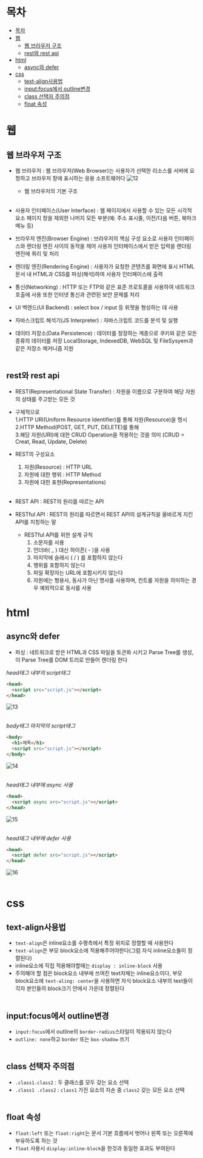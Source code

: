 # 목차

- [목차](#목차)
- [웹](#웹)
  - [웹 브라우저 구조](#웹-브라우저-구조)
  - [rest와 rest api](#rest와-rest-api)
- [html](#html)
  - [async와 defer](#async와-defer)
- [css](#css)
  - [text-align사용법](#text-align사용법)
  - [input:focus에서 outline변경](#inputfocus에서-outline변경)
  - [class 선택자 주의점](#class-선택자-주의점)
  - [float 속성](#float-속성)
    <br>

# 웹

## 웹 브라우저 구조

- 웹 브라우저 : 웹 브라우저(Web Browser)는 사용자가 선택한 리소스를 서버에 요청하고 브라우저 창에 표시하는 응용 소프트웨어다
  ![12](https://user-images.githubusercontent.com/110578739/185282092-71793062-e168-4d7b-ac56-9ddb2576716e.png)

  - 웹 브라우저의 기본 구조  
    <br>

- 사용자 인터페이스(User Interface) :
  웹 페이지에서 사용할 수 있는 모든 시각적 요소
  페이지 창을 제외한 나머지 모든 부분(예: 주소 표시줄, 이전/다음 버튼, 북마크 메뉴 등)

- 브라우저 엔진(Browser Engine) :
  브라우저의 핵심 구성 요소로 사용자 인터페이스와 렌더링 엔진 사이의 동작을 제어
  사용자 인터페이스에서 받은 입력을 렌더링 엔진에 쿼리 및 처리

- 렌더링 엔진(Rendering Engine) :
  사용자가 요청한 콘텐츠를 화면에 표시
  HTML 문서 내 HTML과 CSS를 파싱(해석)하여 사용자 인터페이스에 출력

- 통신(Networking) :
  HTTP 또는 FTP와 같은 표준 프로토콜을 사용하여 네트워크 호출에 사용
  또한 인터넷 통신과 관련된 보안 문제를 처리

- UI 백엔드(UI Backend) :
  select box / input 등 위젯을 형성하는 데 사용

- 자바스크립트 해석기(JS Interpreter) :
  자바스크립트 코드를 분석 및 실행

- 데이터 저장소(Data Persistence) :
  데이터를 정장하는 계층으로 쿠키와 같은 모든 종류의 데이터를 저장
  LocalStorage, IndexedDB, WebSQL 및 FileSysyem과 같은 저장소 메커니즘 지원  
  <br>

## rest와 rest api

- REST(Representational State Transfer) : 자원을 이름으로 구분하여 해당 자원의 상태를 주고받는 모든 것
- 구체적으로  
  1.HTTP URI(Uniform Resource Identifier)를 통해 자원(Resource)을 명시  
  2.HTTP Method(POST, GET, PUT, DELETE)를 통해  
  3.해당 자원(URI)에 대한 CRUD Operation을 적용하는 것을 의미 (CRUD = Creat, Read, Update, Delete)
- REST의 구성요소

  1. 자원(Resource) : HTTP URL
  2. 자원에 대한 행위 : HTTP Method
  3. 자원에 대한 표현(Representations)  
     <br>

- REST API : REST의 원리를 따르는 API
- RESTful API : REST의 원리를 따르면서 REST API의 설계규칙을 올바르게 지킨 API를 지칭하는 말
  - RESTful API를 위한 설계 규칙
    1. 소문자를 사용
    2. 언더바( \_ ) 대신 하이픈( - )을 사용
    3. 마지막에 슬래시 ( / ) 를 포함하지 않는다
    4. 행위를 포함하지 않는다
    5. 파일 확장자는 URL에 포함시키지 않는다
    6. 자원에는 형용사, 동사가 아닌 명사를 사용하며, 컨트롤 자원을 의미하는 경우 예외적으로 동사를 사용

# html

## async와 defer

- 파싱 : 네트워크로 받은 HTML과 CSS 파일을 토큰화 시키고 Parse Tree를 생성, 이 Parse Tree를 DOM 트리로 만들어 렌더링 한다

_head태그 내부의 script태그_

```html
<head>
  <script src="script.js"></script>
</head>
```

![13](https://user-images.githubusercontent.com/110578739/185295987-335b772f-4171-44fd-83eb-8ef82b9ba425.png)  
<br>

_body태그 마지막의 script태그_

```html
<body>
  <h1>제목</h1>
  <script src="script.js"></script>
</body>
```

![14](https://user-images.githubusercontent.com/110578739/185296206-0f4d3498-b221-44f3-ae38-34f6b626122a.png)  
<br>

_head태그 내부에 async 사용_

```html
<head>
  <script async src="script.js"></script>
</head>
```

![15](https://user-images.githubusercontent.com/110578739/185296297-02cbf0a5-d0b2-4c6a-a637-df7e4fb8569c.png)  
<br>

_head태그 내부에 defer 사용_

```html
<head>
  <script defer src="script.js"></script>
</head>
```

![16](https://user-images.githubusercontent.com/110578739/185296302-4eea0d0a-e969-413b-a11d-f02fa1a80325.png)  
<br>

# css

## text-align사용법

- `text-align`은 inline요소를 수평측에서 특정 위치로 정렬할 때 사용한다
- `text-align`은 부모 block요소에 적용해주어야한다(그럼 자식 inline요소들이 정렬된다)
- inline요소에 직접 적용해야할때는 `display : inline-block` 사용
- 주의해야 할 점은 block요소 내부에 쓰여진 text자체는 inline요소이다, 부모 block요소에 `text-aling: center`을 사용하면 자식 block요소 내부의 text들이 각자 본인들의 block크기 안에서 가운데 정렬된다  
  <br>

## input:focus에서 outline변경

- `input:focus`에서 outline의 `border-radius`스타일이 적용되지 않는다
- `outline: none`하고 `border` 또는 `box-shadow` 쓰기  
  <br>

## class 선택자 주의점

- `.class1.class2` : 두 클래스를 모두 갖는 요소 선택
- `.class1 .class2` : `class1` 가진 요소의 자손 중 `class2` 갖는 모든 요소 선택  
  <br>

## float 속성

- `float:left` 또는 `float:right`는 문서 기본 흐름에서 벗어나 왼쪽 또는 오른쪽에 부유하도록 하는 것
- `float` 사용시 `display:inline-block`을 한것과 동일한 효과도 부여된다
